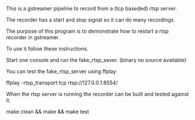 This is a gstreamer pipeline to record from a (tcp baseded) rtsp server.

The recorder has a start and stop signal so it can do many recordings.

The purpose of this program is to demonstrate how to restart a rtsp recorder in gstreamer.

To use it follow these instructions.

Start one console and run the fake_rtsp_sever. (binary no source available)

You can test the fake_rtsp_server using ffplay

ffplay -rtsp_transport tcp rtsp://127.0.0.1:8554/

When the rtsp server is running the recorder can be built and tested against it.

make clean && make && make test
